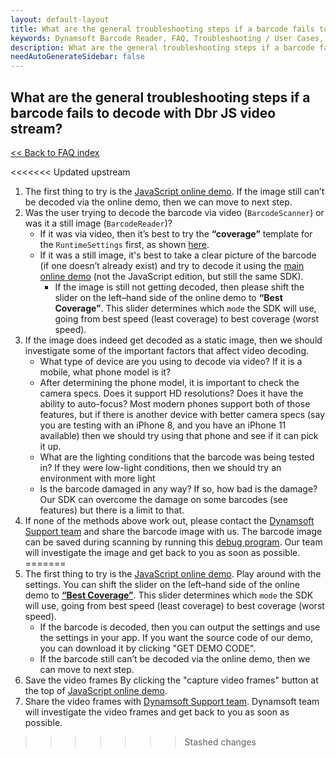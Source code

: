 ```yaml
---
layout: default-layout
title: What are the general troubleshooting steps if a barcode fails to decode with Dbr JS video stream?
keywords: Dynamsoft Barcode Reader, FAQ, Troubleshooting / User Cases, general troubleshooting, decode fails
description: What are the general troubleshooting steps if a barcode fails to decode with Dbr JS video stream?
needAutoGenerateSidebar: false
---
```


## What are the general troubleshooting steps if a barcode fails to decode with Dbr JS video stream?

[<< Back to FAQ index](index.md)

<<<<<<< Updated upstream
1. The first thing to try is the [JavaScript online demo](https://demo.dynamsoft.com/barcode-reader-js/). If the image still can’t be decoded via the online demo, then we can move to next step.
2. Was the user trying to decode the barcode via video (`BarcodeScanner`) or was it a still image (`BarcodeReader`)?
   - If it was via video, then it’s best to try the **“coverage”** template for the `RuntimeSettings` first, as shown [here](https://www.dynamsoft.com/barcode-reader/programming/javascript/api-reference/BarcodeReader.html?ver=latest#updateruntimesettings).
   - If it was a still image, it's best to take a clear picture of the barcode (if one doesn’t already exist) and try to decode it using the [main online demo](https://demo.dynamsoft.com/barcode-reader/) (not the JavaScript edition, but still the same SDK).
      * If the image is still not getting decoded, then please shift the slider on the left–hand side of the online demo to **“Best Coverage”**. This slider determines which `mode` the SDK will use, going from best speed (least coverage) to best coverage (worst speed).
3. If the image does indeed get decoded as a static image, then we should investigate some of the important factors that affect video decoding.
   - What type of device are you using to decode via video? If it is a mobile, what phone model is it?
   - After determining the phone model, it is important to check the camera specs. Does it support HD resolutions? Does it have the ability to auto-focus? Most modern phones support both of those features, but if there is another device with better camera specs (say you are testing with an iPhone 8, and you have an iPhone 11 available) then we should try using that phone and see if it can pick it up.
   - What are the lighting conditions that the barcode was being tested in? If they were low-light conditions, then we should try an environment with more light
   - Is the barcode damaged in any way? If so, how bad is the damage? Our SDK can overcome the damage on some barcodes (see features) but there is a limit to that.
4. If none of the methods above work out, please contact the [Dynamsoft Support team](https://www.dynamsoft.com/company/contact/) and share the barcode image with us. The barcode image can be saved during scanning by running this [debug program](https://github.com/Dynamsoft/barcode-reader-javascript-samples/tree/main/5.others/debug). Our team will investigate the image and get back to you as soon as possible.
=======
1. The first thing to try is the [JavaScript online demo](https://demo.dynamsoft.com/barcode-reader-js/). Play around with the settings. You can shift the slider on the left–hand side of the online demo to [**“Best Coverage”**](https://www.dynamsoft.com/barcode-reader/programming/javascript/api-reference/BarcodeReader.html?ver=latest#updateruntimesettings). This slider determines which `mode` the SDK will use, going from best speed (least coverage) to best coverage (worst speed). 
   - If the barcode is decoded, then you can output the settings and use the settings in your app. If you want the source code of our demo, you can download it by clicking "GET DEMO CODE".
   - If the barcode still can’t be decoded via the online demo, then we can move to next step.
2. Save the video frames By clicking the "capture video frames" button at the top of [JavaScript online demo](https://demo.dynamsoft.com/barcode-reader-js/). 
3. Share the video frames with [Dynamsoft Support team](https://www.dynamsoft.com/company/contact/). Dynamsoft team will investigate the video frames and get back to you as soon as possible.
>>>>>>> Stashed changes
